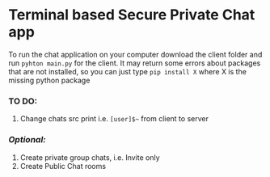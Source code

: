 # Terminal based Secure Private Chat app

To run the chat application on your computer download the client folder and run ```pyhton main.py``` for the client. It may return some errors about packages that are not installed, so you can just type ```pip install X``` where X is the missing python package

### TO DO:
1. Change chats src print i.e. ```[user]$~``` from client to server

### *Optional:*
1. Create private group chats, i.e. Invite only
2. Create Public Chat rooms

